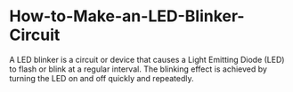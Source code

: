# How-to-Make-an-LED-Blinker-Circuit
A LED blinker is a circuit or device that causes a Light Emitting Diode (LED) to flash or blink at a regular interval. The blinking effect is achieved by turning the LED on and off quickly and repeatedly.
